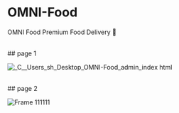 # OMNI-Food
OMNI Food Premium Food Delivery 🥓

<br>
## page 1

![_C__Users_sh_Desktop_OMNI-Food_admin_index html](https://github.com/user-attachments/assets/7f665303-99b6-4707-9143-fd5fe1c6278f)

<br>
## page 2

![Frame 111111](https://github.com/user-attachments/assets/953ebd1f-aa42-4c1a-ba52-f629a95741b6)
